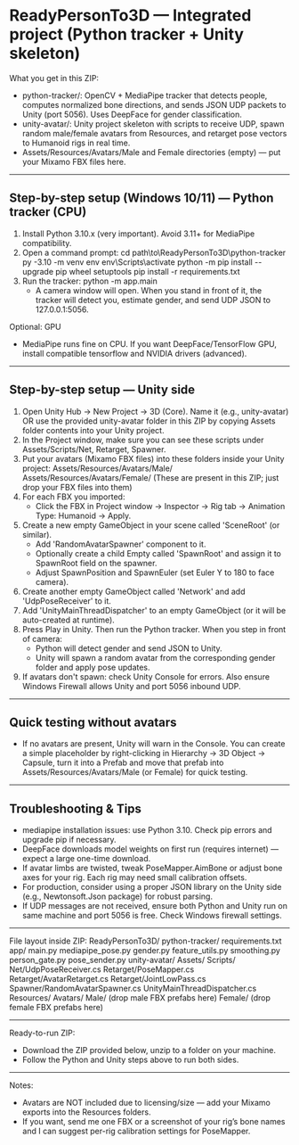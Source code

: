ReadyPersonTo3D — Integrated project (Python tracker + Unity skeleton)
================================================================

What you get in this ZIP:
- python-tracker/: OpenCV + MediaPipe tracker that detects people, computes normalized bone directions, and sends JSON UDP packets to Unity (port 5056). Uses DeepFace for gender classification.
- unity-avatar/: Unity project skeleton with scripts to receive UDP, spawn random male/female avatars from Resources, and retarget pose vectors to Humanoid rigs in real time.
- Assets/Resources/Avatars/Male and Female directories (empty) — put your Mixamo FBX files here.

----------------------------------------------------------------
Step-by-step setup (Windows 10/11) — Python tracker (CPU)
----------------------------------------------------------------
1) Install Python 3.10.x (very important). Avoid 3.11+ for MediaPipe compatibility.
2) Open a command prompt:
   cd path\to\ReadyPersonTo3D\python-tracker
   py -3.10 -m venv env
   env\Scripts\activate
   python -m pip install --upgrade pip wheel setuptools
   pip install -r requirements.txt
3) Run the tracker:
   python -m app.main
   - A camera window will open. When you stand in front of it, the tracker will detect you, estimate gender, and send UDP JSON to 127.0.0.1:5056.

Optional: GPU
- MediaPipe runs fine on CPU. If you want DeepFace/TensorFlow GPU, install compatible tensorflow and NVIDIA drivers (advanced).

----------------------------------------------------------------
Step-by-step setup — Unity side
----------------------------------------------------------------
1) Open Unity Hub → New Project → 3D (Core). Name it (e.g., unity-avatar) OR use the provided unity-avatar folder in this ZIP by copying Assets folder contents into your Unity project.
2) In the Project window, make sure you can see these scripts under Assets/Scripts/Net, Retarget, Spawner.
3) Put your avatars (Mixamo FBX files) into these folders inside your Unity project:
   Assets/Resources/Avatars/Male/
   Assets/Resources/Avatars/Female/
   (These are present in this ZIP; just drop your FBX files into them)
4) For each FBX you imported:
   - Click the FBX in Project window → Inspector → Rig tab → Animation Type: Humanoid → Apply.
5) Create a new empty GameObject in your scene called 'SceneRoot' (or similar).
   - Add 'RandomAvatarSpawner' component to it.
   - Optionally create a child Empty called 'SpawnRoot' and assign it to SpawnRoot field on the spawner.
   - Adjust SpawnPosition and SpawnEuler (set Euler Y to 180 to face camera).
6) Create another empty GameObject called 'Network' and add 'UdpPoseReceiver' to it.
7) Add 'UnityMainThreadDispatcher' to an empty GameObject (or it will be auto-created at runtime).
8) Press Play in Unity. Then run the Python tracker. When you step in front of camera:
   - Python will detect gender and send JSON to Unity.
   - Unity will spawn a random avatar from the corresponding gender folder and apply pose updates.
9) If avatars don't spawn: check Unity Console for errors. Also ensure Windows Firewall allows Unity and port 5056 inbound UDP.

----------------------------------------------------------------
Quick testing without avatars
----------------------------------------------------------------
- If no avatars are present, Unity will warn in the Console. You can create a simple placeholder by right-clicking in Hierarchy -> 3D Object -> Capsule, turn it into a Prefab and move that prefab into Assets/Resources/Avatars/Male (or Female) for quick testing.

----------------------------------------------------------------
Troubleshooting & Tips
----------------------------------------------------------------
- mediapipe installation issues: use Python 3.10. Check pip errors and upgrade pip if necessary.
- DeepFace downloads model weights on first run (requires internet) — expect a large one-time download.
- If avatar limbs are twisted, tweak PoseMapper.AimBone or adjust bone axes for your rig. Each rig may need small calibration offsets.
- For production, consider using a proper JSON library on the Unity side (e.g., Newtonsoft.Json package) for robust parsing.
- If UDP messages are not received, ensure both Python and Unity run on same machine and port 5056 is free. Check Windows firewall settings.

----------------------------------------------------------------
File layout inside ZIP:
ReadyPersonTo3D/
  python-tracker/
    requirements.txt
    app/
      main.py
      mediapipe_pose.py
      gender.py
      feature_utils.py
      smoothing.py
      person_gate.py
      pose_sender.py
  unity-avatar/
    Assets/
      Scripts/
        Net/UdpPoseReceiver.cs
        Retarget/PoseMapper.cs
        Retarget/AvatarRetarget.cs
        Retarget/JointLowPass.cs
        Spawner/RandomAvatarSpawner.cs
        UnityMainThreadDispatcher.cs
      Resources/
        Avatars/
          Male/  (drop male FBX prefabs here)
          Female/ (drop female FBX prefabs here)

----------------------------------------------------------------
Ready-to-run ZIP:
- Download the ZIP provided below, unzip to a folder on your machine.
- Follow the Python and Unity steps above to run both sides.

----------------------------------------------------------------
Notes:
- Avatars are NOT included due to licensing/size — add your Mixamo exports into the Resources folders.
- If you want, send me one FBX or a screenshot of your rig’s bone names and I can suggest per-rig calibration settings for PoseMapper.

